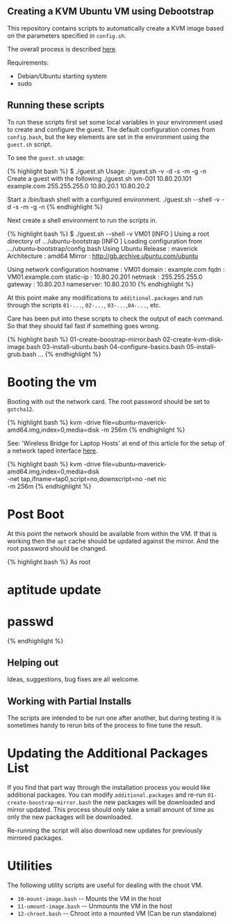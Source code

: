 Creating a KVM Ubuntu VM using Debootstrap
------------------------------------------

This repository contains scripts to automatically create a KVM image
based on the parameters specified in `config.sh`.

The overall process is described [here](http://TODO).

Requirements:

 * Debian/Ubuntu starting system
 * sudo

Running these scripts
---------------------

To run these scripts first set some local variables in your
environment used to create and configure the guest.  The default
configuration comes from `config.bash`, but the key elements are set
in the environment using the `guest.sh` script.

To see the `guest.sh` usage:

{% highlight bash %}
$ ./guest.sh
Usage: ./guest.sh -v <HOSTNAME> -d <DOMAINNAME> -s <STATICIP> -m <NETMASK> -g <GATEWAY> -n <NAMESERVER>
   Create a guest with the following
     ./guest.sh vm-001 10.80.20.101 example.com 255.255.255.0 10.80.20.1 10.80.20.2

   Start a /bin/bash shell with a configured environment.
     ./guest.sh --shell -v <HOSTNAME> -d <DOMAINNAME> -s <STATICIP> -m <NETMASK> -g <GATEWAY> -n <NAMESERVER>
{% endhighlight %}

Next create a shell environment to run the scripts in.

{% highlight bash %}
$ ./guest.sh --shell -v VM01
[INFO ] Using a root directory of .../ubuntu-bootstrap
[INFO ] Loading configuration from .../ubuntu-bootstrap/config.bash
Using Ubuntu
  Release      : maverick
  Architecture : amd64
  Mirror       : http://gb.archive.ubuntu.com/ubuntu

Using network configuration
  hostname  : VM01
  domain    : example.com
  fqdn      : VM01.example.com
  static-ip : 10.80.20.201
  netmask   : 255.255.255.0
  gateway   : 10.80.20.1
  nameserver: 10.80.20.10
{% endhighlight %}

At this point make any modifications to `additional.packages` and run
through the scripts `01-...`, `02-...`, `03-...`,`04-...`, etc.

Care has been put into these scripts to check the output of each
command.  So that they should fail fast if something goes wrong.

{% highlight bash %}
01-create-boostrap-mirror.bash
02-create-kvm-disk-image.bash
03-install-ubuntu.bash
04-configure-basics.bash
05-install-grub.bash
...
{% endhighlight %}

Booting the vm
==============

Booting with out the network card.  The root password should be set to `gotcha12`.

{% highlight bash %}
kvm -drive file=ubuntu-maverick-amd64.img,index=0,media=disk -m 256m
{% endhighlight %}

See: 'Wireless Bridge for Laptop Hosts' at end of this article for
the setup of a network taped interface [here](http://TODO).

{% highlight bash %}
kvm -drive file=ubuntu-maverick-amd64.img,index=0,media=disk \
    -net tap,ifname=tap0,script=no,downscript=no -net nic \
    -m 256m
{% endhighlight %}

Post Boot
=========

At this point the network should be available from within the VM.  If
that is working then the `apt` cache should be updated against the
mirror.  And the root password should be changed.

{% highlight bash %}
As root

# aptitude update
# passwd
{% endhighlight %}


Helping out
-----------
Ideas, suggestions, bug fixes are all welcome.


Working with Partial Installs
-----------------------------

The scripts are intended to be run one after another, but during
testing it is sometimes handy to rerun bits of the process to fine
tune the result.

Updating the Additional Packages List
=====================================
If you find that part way through the installation process you would
like additional packages.  You can modify `additional.packages` and
re-run `01-create-boostrap-mirror.bash` the new packages will be
downloaded and mirror updated.  This process should only take a small
amount of time as only the new packages will be downloaded.

Re-running the script will also download new updates for previously
mirrored packages.

Utilities
=========
The following utility scripts are useful for dealing with the choot VM.

 * `10-mount-image.bash` -- Mounts the VM in the host
 * `11-umount-image.bash` -- Unmounts the VM in the host
 * `12-chroot.bash` -- Chroot into a mounted VM (Can be run standalone)

